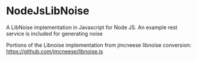 # NodeJsLibNoise
A LibNoise implementation in Javascript for Node JS. An example rest service is included for generating noise

Portions of the Libnoise implementation from jmcneese libnoise conversion: https://github.com/jmcneese/libnoise.js
